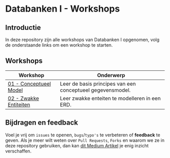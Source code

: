 # Databanken I - Workshops

## Introductie

In deze repository zijn alle workshops van Databanken I opgenomen, volg de onderstaande links om een workshop te starten.

## Workshops

| Workshop | Onderwerp |
| ----- | ---- |
| [01 - Conceptueel Model](workshops/01-conceptueel_model/exercises.md) | Leer de basis principes van een conceptueel gegevensmodel. |
| [02 - Zwakke Entiteiten](workshops/02-zwakke_entiteiten/exercises.md) | Leer zwakke enteiten te modelleren in een ERD. |

## Bijdragen en feedback
Voel je vrij om `issues` te openen, `bugs`/`typo's` te verbeteren of **feedback** te geven. Als je meer wilt weten over `Pull Requests`, `Forks` en waarom we ze in deze repository gebruiken, dan kan [dit Medium Artikel](https://zellwk.com/blog/submit-pull-request) je enig inzicht verschaffen.